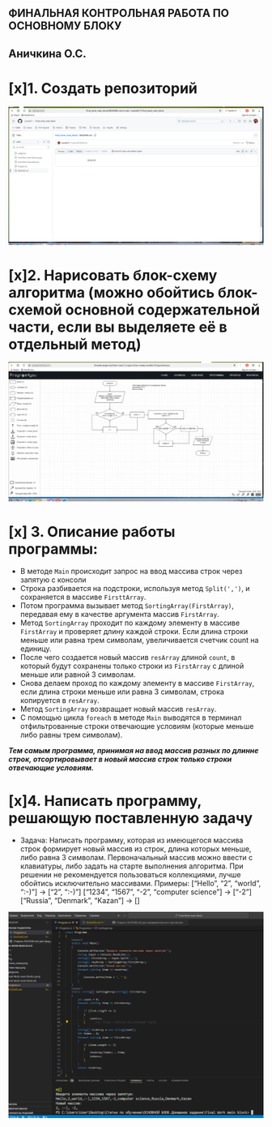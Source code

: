 ## ФИНАЛЬНАЯ КОНТРОЛЬНАЯ РАБОТА ПО ОСНОВНОМУ БЛОКУ

## Аничкина О.С.

# [x]1. Создать репозиторий
![Создание репозитория](<Png/New repo.png>)

# [x]2. Нарисовать блок-схему алгоритма (можно обойтись блок-схемой основной содержательной части, если вы выделяете её в отдельный метод)

![Скрин блок-схемы](Png/Блок_схема.png)

# [x] 3. Описание работы программы: 
* В методе ```Main``` происходит запрос на ввод массива строк через запятую с консоли
* Строка разбивается на подстроки, используя метод ```Split(',')```, и сохраняется в массиве ```FirsttArray```.
* Потом программа вызывает метод ```SortingArray(FirstArray)```, передавая ему в качестве аргумента массив ```FirstArray```.
* Метод ```SortingArray``` проходит по каждому элементу в массиве ```FirstArray``` и проверяет длину каждой строки.
  Если длина строки меньше или равна трем символам, увеличивается счетчик count на единицу.
* После чего создается новый массив ```resArray``` длиной ```count```, в который будут сохранены только строки
  из ```FirstArray``` с длиной меньше или равной 3 символам. 
* Снова делаем проход по каждому элементу в массиве ```FirstArray```, если длина строки меньше или равна 3 символам, строка копируется в ```resArray```. 
* Метод ```SortingArray``` возвращает новый массив ```resArray```.
* С помощью цикла ```foreach``` в методе ```Main``` выводятся в терминал отфильтрованные строки отвечающие условиям (которые меньше либо равны трем символам). 

***Тем самым программа, принимая на ввод массив разных по длинне строк, отсортировывает в новый массив строк только строки отвечающие условиям.***

# [x]4. Написать программу, решающую поставленную задачу
* Задача: Написать программу, которая из имеющегося массива строк формирует новый массив из строк, длина которых меньше, либо равна 3 символам. 
Первоначальный массив можно ввести с клавиатуры, либо задать на старте выполнения алгоритма. При решении не рекомендуется пользоваться коллекциями,
лучше обойтись исключительно массивами.
Примеры:
[“Hello”, “2”, “world”, “:-)”] → [“2”, “:-)”]
[“1234”, “1567”, “-2”, “computer science”] → [“-2”]
[“Russia”, “Denmark”, “Kazan”] → []

![Скрин программы из VSCode](Png/Program.png)
